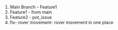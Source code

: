 1. Main Branch - Feature1
2. Feature1 - from main
3. Feature2 - pot_issue
4. fix- rover movement- rover movement in one place
